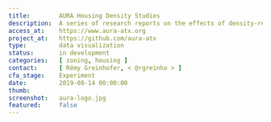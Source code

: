 ```yaml
---
title:        AURA Housing Density Studies
description:  A series of research reports on the effects of density-related zoning decisions in Austin, in partnership with AURA
access_at:    https://www.aura-atx.org
project_at:   https://github.com/aura-atx
type:         data visualization
status:       in development
categories:   [ zoning, housing ]
contact:      [ Rémy Greinhofer, < @rgreinho > ]
cfa_stage:    Experiment
date:         2019-08-14 00:00:00
thumb:
screenshot:   aura-logo.jpg
featured:     false
---
```


